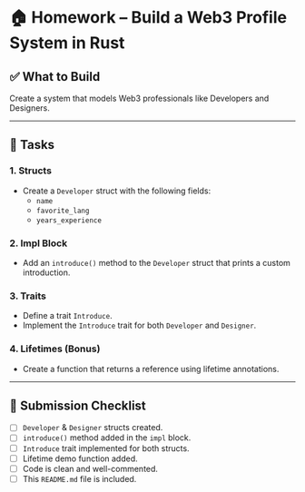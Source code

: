 # 🏠 Homework – Build a Web3 Profile System in Rust

## ✅ What to Build
Create a system that models Web3 professionals like Developers and Designers.

---

## 📌 Tasks

### 1. **Structs**
- Create a `Developer` struct with the following fields:
  - `name`
  - `favorite_lang`
  - `years_experience`

### 2. **Impl Block**
- Add an `introduce()` method to the `Developer` struct that prints a custom introduction.

### 3. **Traits**
- Define a trait `Introduce`.
- Implement the `Introduce` trait for both `Developer` and `Designer`.

### 4. **Lifetimes (Bonus)**
- Create a function that returns a reference using lifetime annotations.

---

## 📝 Submission Checklist
- [ ] `Developer` & `Designer` structs created.
- [ ] `introduce()` method added in the `impl` block.
- [ ] `Introduce` trait implemented for both structs.
- [ ] Lifetime demo function added.
- [ ] Code is clean and well-commented.
- [ ] This `README.md` file is included.